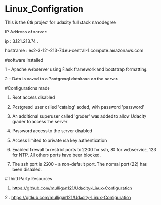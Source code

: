 # Linux_Configration
This is the 6th project for udacity full stack nanodegree 



IP Address of server:


ip : 3.121.213.74 .

hostname : ec2-3-121-213-74.eu-central-1.compute.amazonaws.com


 #software installed
 
 1 - Apache webserver using Flask framework and bootstrap formatting.
 
 2 - Data is saved to a Postgresql database on the server.
 
 #Configurations made
 
 1. Root access disabled
 
 2. Postgresql user called 'catalog' added, with password 'password'
 
 3. An additional superuser called 'grader' was added to allow Udacity grader to access the server
 
 4. Password access to the server disabled
 
 5. Access limited to private rsa key authentication
 
 6. Enabled firewall to restrict ports to 2200 for ssh, 80 for webservice, 123 for NTP. All others ports have been blocked.
 
 7. The ssh port is 2200 - a non-default port. The normal port (22) has been disabled.
 
 #Third Party Resources
  
  1. https://github.com/mulligan121/Udacity-Linux-Configuration
  
  2 . https://github.com/mulligan121/Udacity-Linux-Configuration
 
 
 
 
